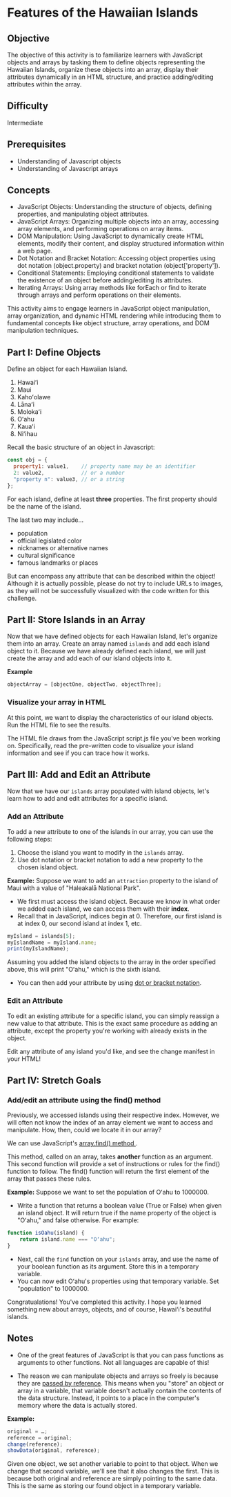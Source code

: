 # Features of the Hawaiian Islands

## Objective
The objective of this activity is to familiarize learners with JavaScript objects and arrays by tasking them to define objects representing the Hawaiian Islands, organize these objects into an array, display their attributes dynamically in an HTML structure, and practice adding/editing attributes within the array.

## Difficulty
Intermediate

## Prerequisites
- Understanding of Javascript objects
- Understanding of Javascript arrays

## Concepts
- JavaScript Objects: Understanding the structure of objects, defining properties, and manipulating object attributes.
- JavaScript Arrays: Organizing multiple objects into an array, accessing array elements, and performing operations on array items.
- DOM Manipulation: Using JavaScript to dynamically create HTML elements, modify their content, and display structured information within a web page.
- Dot Notation and Bracket Notation: Accessing object properties using dot notation (object.property) and bracket notation (object['property']).
- Conditional Statements: Employing conditional statements to validate the existence of an object before adding/editing its attributes.
- Iterating Arrays: Using array methods like forEach or find to iterate through arrays and perform operations on their elements.

This activity aims to engage learners in JavaScript object manipulation, array organization, and dynamic HTML rendering while introducing them to fundamental concepts like object structure, array operations, and DOM manipulation techniques.

## Part I: Define Objects

Define an object for each Hawaiian Island.
1. Hawaiʻi
2. Maui
3. Kahoʻolawe
4. Lānaʻi
5. Molokaʻi
6. Oʻahu
7. Kauaʻi
8. Niʻihau

Recall the basic structure of an object in Javascript:

```javascript
const obj = {
  property1: value1,    // property name may be an identifier
  2: value2,            // or a number
  "property n": value3, // or a string
};
```

For each island, define at least **three** properties. The first property should be the name of the island.

The last two may include…
- population
- official legislated color
- nicknames or alternative names
- cultural significance
- famous landmarks or places

But can encompass any attribute that can be described within the object! Although it is actually possible, please do not try to include URLs to images, as they will not be successfully visualized with the code written for this challenge.

## Part II: Store Islands in an Array

Now that we have defined objects for each Hawaiian Island, let's organize them into an array. Create an array named `islands` and add each island object to it. Because we have already defined each island, we will just create the array and add each of our island objects into it.

**Example**
```javascript
objectArray = [objectOne, objectTwo, objectThree];
```

### Visualize your array in HTML

At this point, we want to display the characteristics of our island objects. Run the HTML file to see the results.

The HTML file draws from the JavaScript script.js file you've been working on. Specifically, read the pre-written code to visualize your island information and see if you can trace how it works.

## Part III: Add and Edit an Attribute

Now that we have our `islands` array populated with island objects, let's learn how to add and edit attributes for a specific island.

### Add an Attribute

To add a new attribute to one of the islands in our array, you can use the following steps:

1. Choose the island you want to modify in the `islands` array.
2. Use dot notation or bracket notation to add a new property to the chosen island object.

**Example:**
Suppose we want to add an `attraction` property to the island of Maui with a value of "Haleakalā National Park".

- We first must access the island object. Because we know in what order we added each island, we can access them with their __index__.
- Recall that in JavaScript, indices begin at 0. Therefore, our first island is at index 0, our second island at index 1, etc.

```javascript
myIsland = islands[5];
myIslandName = myIsland.name;
print(myIslandName);
```
Assuming you added the island objects to the array in the order specified above, this will print "Oʻahu," which is the sixth island.

- You can then add your attribute by using <a href="https://developer.mozilla.org/en-US/docs/Web/JavaScript/Reference/Operators/Property_accessors">dot or bracket notation</a>.

### Edit an Attribute

To edit an existing attribute for a specific island, you can simply reassign a new value to that attribute. This is the exact same procedure as adding an attribute, except the property you're working with already exists in the object.

Edit any attribute of any island you'd like, and see the change manifest in your HTML!

## Part IV: Stretch Goals

### Add/edit an attribute using the find() method

Previously, we accessed islands using their respective index. However, we will often not know the index of an array element we want to access and manipulate. How, then, could we locate it in our array?

We can use JavaScript's <a href="https://www.w3schools.com/jsref/jsref_find.asp"> array.find() method </a>.

This method, called on an array, takes **another** function as an argument. This second function will provide a set of instructions or rules for the find() function to follow. The find() function will return the first element of the array that passes these rules.

**Example:**
Suppose we want to set the population of Oʻahu to 1000000.

- Write a function that returns a boolean value (True or False) when given an island object. It will return true if the name property of the object is "Oʻahu," and false otherwise. For example:

```javascript
function isOahu(island) {
    return island.name === "Oʻahu";
}
```

- Next, call the `find` function on your `islands` array, and use the name of your boolean function as its argument. Store this in a temporary variable.
- You can now edit Oʻahu's properties using that temporary variable. Set "population" to 1000000.

Congratualations! You've completed this activity. I hope you learned something new about arrays, objects, and of course, Hawaiʻi's beautiful islands.

## Notes
- One of the great features of JavaScript is that you can pass functions as arguments to other functions. Not all languages are capable of this!

- The reason we can manipulate objects and arrays so freely is because they are <a href="https://flexiple.com/javascript/javascript-pass-by-reference-or-value#section2">passed by reference</a>. This means when you "store" an object or array in a variable, that variable doesn't actually contain the contents of the data structure. Instead, it points to a place in the computer's memory where the data is actually stored.

**Example:**
```javascript
original = …;
reference = original;
change(reference);
showData(original, reference);
```

Given one object, we set another variable to point to that object. When we change that second variable, we'll see that it also changes the first. This is because both original and reference are simply pointing to the same data. This is the same as storing our found object in a temporary variable.